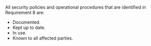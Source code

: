 All security policies and operational procedures that are identified in Requirement 8 are:

- Documented.
- Kept up to date.
- In use.
- Known to all affected parties.
